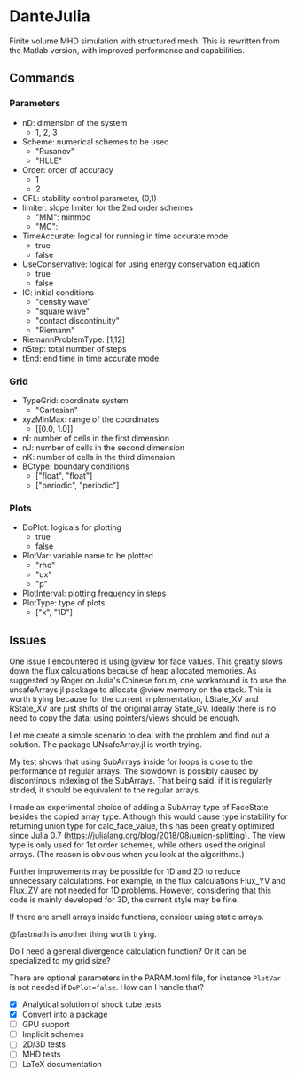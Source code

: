 # DanteJulia
Finite volume MHD simulation with structured mesh. This is rewritten from the Matlab version, with improved performance and capabilities.

## Commands

### Parameters

* nD: dimension of the system
  * 1, 2, 3
* Scheme: numerical schemes to be used
  * "Rusanov"
  * "HLLE"
* Order: order of accuracy
  * 1
  * 2
* CFL: stability control parameter, (0,1)
* limiter: slope limiter for the 2nd order schemes
  * "MM": minmod
  * "MC":
* TimeAccurate: logical for running in time accurate mode
  * true
  * false
* UseConservative: logical for using energy conservation equation
  * true
  * false
* IC: initial conditions
  * "density wave"
  * "square wave"
  * "contact discontinuity"
  * "Riemann"
* RiemannProblemType: [1,12]
* nStep: total number of steps
* tEnd: end time in time accurate mode

### Grid
* TypeGrid: coordinate system
  * "Cartesian"
* xyzMinMax: range of the coordinates
  * [[0.0, 1.0]]
* nI: number of cells in the first dimension
* nJ: number of cells in the second dimension
* nK: number of cells in the third dimension
* BCtype: boundary conditions
  * ["float", "float"]
  * ["periodic", "periodic"]

### Plots
* DoPlot: logicals for plotting
  * true
  * false
* PlotVar: variable name to be plotted
  * "rho"
  * "ux"
  * "p"
* PlotInterval: plotting frequency in steps
* PlotType: type of plots
  * ["x", "1D"]

## Issues

One issue I encountered is using @view for face values. This greatly slows down the flux calculations because of heap allocated memories. As suggested by Roger on Julia's Chinese forum, one workaround is to use the unsafeArrays.jl package to allocate @view memory on the stack. This is worth trying because for the current implementation, LState_XV and RState_XV are just shifts of the original array State_GV. Ideally there is no need to copy the data: using pointers/views should be enough.

Let me create a simple scenario to deal with the problem and find out a solution. The package UNsafeArray.jl is worth trying.

My test shows that using SubArrays inside for loops is close to the performance of regular arrays. The slowdown is possibly caused by discontinous indexing of the SubArrays. That being said, if it is regularly strided, it should be equivalent to the regular arrays.

I made an experimental choice of adding a SubArray type of FaceState besides the copied array type. Although this would cause type instability for returning union type for calc_face_value, this has been greatly optimized since Julia 0.7 (https://julialang.org/blog/2018/08/union-splitting). The view type is only used for 1st order schemes, while others used the original arrays. (The reason is obvious when you look at the algorithms.)

Further improvements may be possible for 1D and 2D to reduce unnecessary calculations.
For example, in the flux calculations Flux_YV and Flux_ZV are not needed for 1D problems.
However, considering that this code is mainly developed for 3D, the current style may be fine.

If there are small arrays inside functions, consider using static arrays.

@fastmath is another thing worth trying.

Do I need a general divergence calculation function? Or it can be specialized to my grid size?

There are optional parameters in the PARAM.toml file, for instance `PlotVar` is
not needed if `DoPlot=false`. How can I handle that?

- [x] Analytical solution of shock tube tests
- [x] Convert into a package
- [ ] GPU support
- [ ] Implicit schemes
- [ ] 2D/3D tests
- [ ] MHD tests
- [ ] LaTeX documentation
